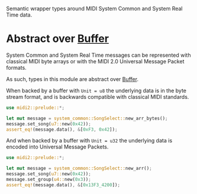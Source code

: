 Semantic wrapper types around MIDI System Common and System Real Time data.

# Abstract over [Buffer](crate::buffer::Buffer)

System Common and System Real Time messages can be represented
with classical MIDI byte arrays or with the MIDI 2.0 Universal 
Message Packet formats.

As such, types in this module are abstract over [Buffer](crate::buffer::Buffer).

When backed by a buffer with `Unit = u8` the underlying data is in the
byte stream format, and is backwards compatible with classical MIDI
standards.

```rust
use midi2::prelude::*;

let mut message = system_common::SongSelect::new_arr_bytes();
message.set_song(u7::new(0x42));
assert_eq!(message.data(), &[0xF3, 0x42]);
```

And when backed by a buffer with `Unit = u32` the underlying data is 
encoded into Universal Message Packets.

```rust
use midi2::prelude::*;

let mut message = system_common::SongSelect::new_arr();
message.set_song(u7::new(0x42));
message.set_group(u4::new(0x3));
assert_eq!(message.data(), &[0x13F3_4200]);
```
